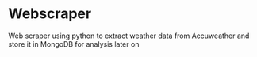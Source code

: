 # Webscraper
Web scraper using python to extract weather data from Accuweather and store it in MongoDB for analysis later on
